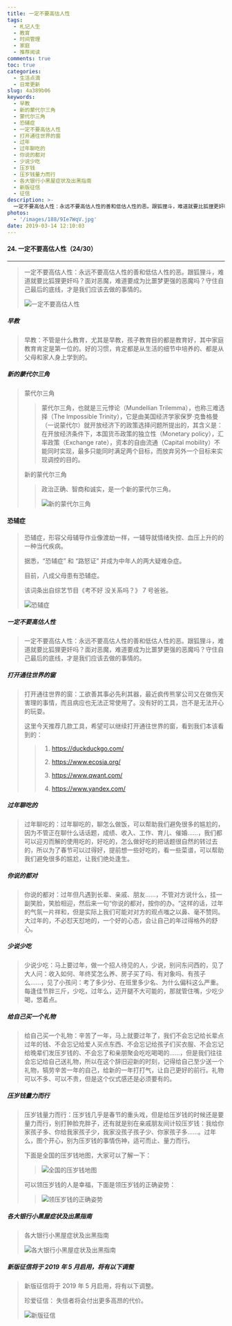 ```yaml
---
title: 一定不要高估人性
tags:
  - 札记人生
  - 教育
  - 时间管理
  - 家庭
  - 推荐阅读
comments: true
toc: true
categories:
  - 生活点滴
  - 日常更新
slug: 4a389b06
keywords:
  - 早教
  - 新的蒙代尔三角
  - 蒙代尔三角
  - 恐辅症
  - 一定不要高估人性
  - 打开通往世界的窗
  - 过年
  - 过年聊吃的
  - 你说的都对
  - 少说少吃
  - 压岁钱
  - 压岁钱量力而行
  - 各大银行小黑屋症状及出黑指南
  - 新版征信
  - 征信
description: >-
  一定不要高估人性：永远不要高估人性的善和低估人性的恶。跟狐狸斗，难道就要比狐狸更奸吗？面对恶魔，难道要成为比噩梦更强的恶魔吗？守住自己最后的底线，才是我们应该去做的事情的。
photos:
  - '/images/188/9Ie7WqV.jpg'
date: 2019-03-14 12:10:03
---
```

<script type="text/javascript" src="/assets/js/dist/bai.js"></script>

#### 24. 一定不要高估人性（24/30）
---
> 一定不要高估人性：永远不要高估人性的善和低估人性的恶。跟狐狸斗，难道就要比狐狸更奸吗？面对恶魔，难道要成为比噩梦更强的恶魔吗？守住自己最后的底线，才是我们应该去做的事情的。
>
> ![一定不要高估人性](/images/188/sYgaE9J.png)

##### 早教
> 早教：不管是什么教育，尤其是早教，孩子教育目的都是教育好，其中家庭教育肯定是第一位的。好的习惯，肯定都是从生活的细节中培养的、都是从父母和家人身上学到的。

##### 新的蒙代尔三角
> 蒙代尔三角
>
>> 蒙代尔三角，也就是三元悖论（Mundellian Trilemma），也称三难选择（The Impossible Trinity），它是由美国经济学家保罗·克鲁格曼（一说蒙代尔）就开放经济下的政策选择问题所提出的，其含义是：在开放经济条件下，本国货币政策的独立性（Monetary policy），汇率政策（Exchange rate），资本的自由流通（Capital mobility）不能同时实现，最多只能同时满足两个目标，而放弃另外一个目标来实现调控的目的。
>
> 新的蒙代尔三角
>
>> 政治正确、智商和诚实，是一个新的蒙代尔三角。
>>
>> ![新的蒙代尔三角](/images/188/aj7UgMA.png)

#### 恐辅症
> 恐辅症，形容父母辅导作业像渡劫一样，一辅导就情绪失控、血压上升的的一种当代疾病。
>
> 据悉，“恐辅症” 和 “路怒证” 并成为中年人的两大疑难杂症。
>
> 目前，八成父母患有恐辅症。
>
> 该词条出自综艺节目《考不好 没关系吗？》 7 号爸爸。
>
> ![恐辅症](/images/188/tMBjm6m.png)

##### 一定不要高估人性
> 一定不要高估人性：永远不要高估人性的善和低估人性的恶。跟狐狸斗，难道就要比狐狸更奸吗？面对恶魔，难道要成为比噩梦更强的恶魔吗？守住自己最后的底线，才是我们应该去做的事情的。

##### 打开通往世界的窗
> 打开通往世界的窗：工欲善其事必先利其器，最近疯传熊掌公司又在做伤天害理的事情，而且病应也无法正常使用了。没有好的工具，岂不是无法开心的玩耍。
>
> 这里今天推荐几款工具，希望可以继续打开通往世界的窗，看到我们本该看到的：
>
>> 1. https://duckduckgo.com/
>>
>> 2. https://www.ecosia.org/
>>
>> 3. https://www.qwant.com/
>>
>>4. https://www.yandex.com/

##### 过年聊吃的
> 过年聊吃的：过年聊吃的，聊怎么做饭，可以帮助我们避免很多的尴尬的，因为不管正在聊什么话话题，成绩、收入、工作、育儿、催婚……，我们都可以迎刃而解的使用吃的，好吃的，怎么做好吃的把话题很自然的转过去的，所以为了春节可以过得好，提前想一些好吃的，看一些菜谱，可以帮助我们避免很多的尴尬，让我们绝处逢生。

##### 你说的都对
> 你说的都对：过年但凡遇到长辈、亲戚、朋友……，不管对方说什么，挂一副笑脸，笑脸相迎，然后来一句“你说的都对，按你的办。“这样的话，过年的气氛一片祥和，但是实际上我们可能对对方的观点嗤之以鼻、毫不赞同。大过年的，不必怼天怼地的，一个好的心态，会让自己的年过得格外的舒心。

##### 少说少吃
> 少说少吃：马上要过年，做一个招人待见的人，少说，别问东问西的，见了大人问：收入如何、年终奖怎么养、房子买了吗、有对象吗、有孩子么……，见了小孩问：考了多少分、在班里多少名、为什么偏科这么严重。每逢佳节胖三斤，少吃，过年么，迈开腿不大可能的，那就管住嘴，少吃少喝，悠着点。

##### 给自己买一个礼物
> 给自己买一个礼物：辛苦了一年，马上就要过年了，我们不会忘记给长辈点过年的钱、不会忘记给爱人买点东西、不会忘记给孩子们买衣服、不会忘记给晚辈们发压岁钱的、不会忘了和亲朋聚会吃吃喝喝的……，但是我们往往会忘记给自己送礼物，所以在这个辞旧迎新的时刻，记得给自己至少送一个礼物，犒劳辛苦一年的自己，给新的一年打打气，让自己更好的前行。礼物可以不多、可以不贵，但是这个仪式感还是必须要有的。

##### 压岁钱量力而行
> 压岁钱量力而行：压岁钱几乎是春节的重头戏，但是给压岁钱的时候还是要量力而行，别打肿脸充胖子，还有就是别在亲戚朋友间计较压岁钱：我给你家孩子多、你给我家孩子少，我家没孩子孩子少、你家孩子多……。过年么，图个开心，别为压岁钱的事情伤神，适可而止、量力而行。
>
> 下面是全国的压岁钱地图，大家可以了解一下：
>
>> ![全国的压岁钱地图](/images/188/yZsZE07.png)
>
> 可以领压岁钱的人是幸福，下面是领压岁钱的正确姿势：
>
>> ![领压岁钱的正确姿势](/images/188/KMK5vKl.png)

##### 各大银行小黑屋症状及出黑指南
> 各大银行小黑屋症状及出黑指南
>
> ![各大银行小黑屋症状及出黑指南](/images/188/8CvEjF5.png)

##### 新版征信将于 2019 年 5 月启用，将有以下调整
> 新版征信将于 2019 年 5 月启用，将有以下调整。
>
> 珍爱征信： 失信者将会付出更多高昂的代价。
>
> ![新版征信](/images/188/mNFy10J.png)
